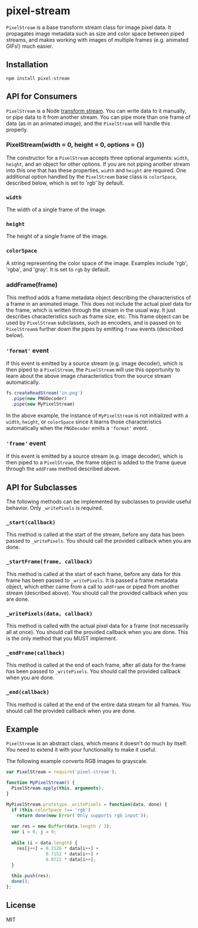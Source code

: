 # pixel-stream

`PixelStream` is a base transform stream class for image pixel data.
It propagates image metadata such as size and color space between piped streams,
and makes working with images of multiple frames (e.g. animated GIFs!) much easier.

## Installation

    npm install pixel-stream

## API for Consumers

`PixelStream` is a Node [transform stream](http://nodejs.org/api/stream.html#stream_class_stream_transform).
You can write data to it manually, or pipe data to it from another stream.  You can pipe more than one
frame of data (as in an animated image), and the `PixelStream` will handle this properly.

### PixelStream(width = 0, height = 0, options = {})

The constructor for a `PixelStream` accepts three optional arguments: `width`, `height`, and an 
object for other options.  If you are not piping another stream into this one that has these
properties, `width` and `height` are required.  One additional option handled by the `PixelStream`
base class is `colorSpace`, described below, which is set to 'rgb' by default.

### `width`

The width of a single frame of the image.

### `height`

The height of a single frame of the image.

### `colorSpace`

A string representing the color space of the image. Examples include 'rgb', 'rgba', and 'gray'.
It is set to `rgb` by default.

### addFrame(frame)

This method adds a frame metadata object describing the characteristics of a frame in an
animated image. This does not include the actual pixel data for the frame, which is written
through the stream in the usual way. It just describes characteristics such as frame size, etc.
This frame object can be used by `PixelStream` subclasses, such as encoders, and is 
passed on to `PixelStream`s further down the pipes by emitting `frame` events (described below).

### `'format'` event

If this event is emitted by a source stream (e.g. image decoder), which is then piped to a 
`PixelStream`, the `PixelStream` will use this opportunity to learn about the above image
characteristics from the source stream automatically.

```javascript
fs.createReadStream('in.png')
  .pipe(new PNGDecoder)
  .pipe(new MyPixelStream)
```

In the above example, the instance of `MyPixelStream` is not initialized with a `width`, `height`,
or `colorSpace` since it learns those characteristics automatically when the `PNGDecoder` emits
a `'format'` event.

### `'frame'` event

If this event is emitted by a source stream (e.g. image decoder), which is then piped to a 
`PixelStream`, the frame object is added to the frame queue through the `addFrame` method 
described above.

## API for Subclasses

The following methods can be implemented by subclasses to provide useful behavior. 
Only `_writePixels` is required.

### `_start(callback)`

This method is called at the start of the stream, before any data has been passed to `_writePixels`.
You should call the provided callback when you are done.

### `_startFrame(frame, callback)`

This method is called at the start of each frame, before any data for this frame has been passed to
`_writePixels`. It is passed a frame metadata object, which either came from a call to `addFrame` or
piped from another stream (described above).  You should call the provided callback when you are done.

### `_writePixels(data, callback)`

This method is called with the actual pixel data for a frame (not necessarily all at once).
You should call the provided callback when you are done. This is the only method that you MUST implement.

### `_endFrame(callback)`

This method is called at the end of each frame, after all data for the frame has been passed to `_writePixels`.
You should call the provided callback when you are done.

### `_end(callback)`

This method is called at the end of the entire data stream for all frames.
You should call the provided callback when you are done.

## Example

`PixelStream` is an abstract class, which means it doesn't do much by itself. You need to extend it
with your functionality to make it useful.

The following example converts RGB images to grayscale.

```javascript
var PixelStream = require('pixel-stream');

function MyPixelStream() {
  PixelStream.apply(this, arguments);
}

MyPixelStream.prototype._writePixels = function(data, done) {
  if (this.colorSpace !== 'rgb')
    return done(new Error('Only supports rgb input'));
  
  var res = new Buffer(data.length / 3);
  var i = 0, j = 0;
  
  while (i < data.length) {
    res[j++] = 0.2126 * data[i++] + 
               0.7152 * data[i++] + 
               0.0722 * data[i++];
  }
  
  this.push(res);
  done();
};
```

## License

MIT
